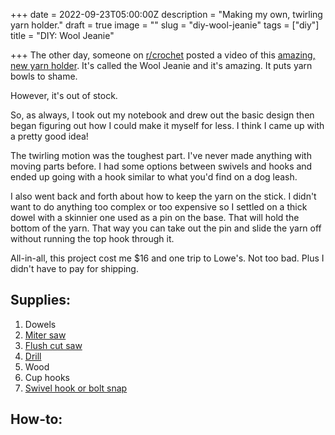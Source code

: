 +++
date = 2022-09-23T05:00:00Z
description = "Making my own, twirling yarn holder."
draft = true
image = ""
slug = "diy-wool-jeanie"
tags = ["diy"]
title = "DIY: Wool Jeanie"

+++
The other day, someone on [r/crochet](https://www.reddit.com/r/crochet) posted a video of this [amazing, new yarn holder](https://www.woolwarehouse.co.uk/accessories/the-wool-jeanie). It's called the Wool Jeanie and it's amazing. It puts yarn bowls to shame.

However, it's out of stock.

So, as always, I took out my notebook and drew out the basic design then began figuring out how I could make it myself for less. I think I came up with a pretty good idea!

The twirling motion was the toughest part. I've never made anything with moving parts before. I had some options between swivels and hooks and ended up going with a hook similar to what you'd find on a dog leash.

I also went back and forth about how to keep the yarn on the stick. I didn't want to do anything too complex or too expensive so I settled on a thick dowel with a skinnier one used as a pin on the base. That will hold the bottom of the yarn. That way you can take out the pin and slide the yarn off without running the top hook through it.

All-in-all, this project cost me $16 and one trip to Lowe's. Not too bad. Plus I didn't have to pay for shipping.

## Supplies:

1. Dowels
2. [Miter saw](https://amzn.to/3BWm1ce)
3. [Flush cut saw](https://amzn.to/3Lu3KGk)
4. [Drill](https://amzn.to/3RSkCch)
5. Wood
6. Cup hooks
7. [Swivel hook or bolt snap](https://www.lowes.com/pd/National-Hardware-N100-303-V3159-1-2-in-x-3-in-Bolt-Snap-in-Stainless-Steel/1002256940)

## How-to: